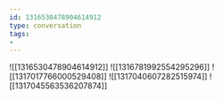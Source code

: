 ```yaml
---
id: 1316530478904614912
type: conversation
tags:
- 
---
```

![[1316530478904614912]]
![[1316781992554295296]]
![[1317017766000529408]]
![[1317040607282515974]]
![[1317045563536207874]]

